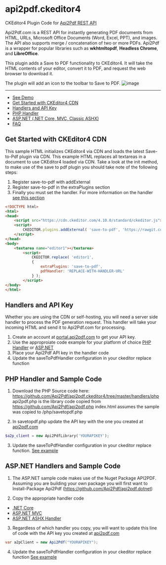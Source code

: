 # api2pdf.ckeditor4
CKEditor4 Plugin Code for [Api2Pdf REST API](https://www.api2pdf.com/documentation) 

Api2Pdf.com is a REST API for instantly generating PDF documents from HTML, URLs, Microsoft Office Documents (Word, Excel, PPT), and images. The API also supports merge / concatenation of two or more PDFs. Api2Pdf is a wrapper for popular libraries such as **wkhtmltopdf**, **Headless Chrome**, and **LibreOffice**.

This plugin adds a Save to PDF functionality to CKEditor4.  It will take the HTML contents of your editor, convert it to PDF, and request the web browser to download it.

The plugin will add an icon to the toolbar to Save to PDF.
![image](https://user-images.githubusercontent.com/7950956/45063742-9ca10900-b07d-11e8-928e-1b4754a4debf.png)

***
- [See Demo](https://www.api2pdf.com/ckeditor-save-to-pdf-plugin/)
- [Get Started with CKEditor4 CDN](#ckeditor4-cdn)
- [Handlers and API Key](#handler)
- [PHP Handler](#php)
- [ASP.NET (.NET Core, MVC, Classic ASHX)](#aspnet)
- [FAQ](https://www.api2pdf.com/faq)


## <a name="ckeditor4-cdn"></a>Get Started with CKEditor4 CDN
This sample HTML initializes CKEditor4 via CDN and loads the latest Save-to-Pdf plugin via CDN.  This example HTML replaces all textareas in a document to use CKEditor4 loaded via CDN.  Take a look at the init method, to make use of the save to pdf plugin you should take note of the following steps:

1. Register save-to-pdf with addExternal
2. Register save-to-pdf in the extraPlugins section
3. Finally you must set the handler.  For more information on the handler [see this section](#handler)

```html
<!DOCTYPE html>
<html>
<head>
    <script src="https://cdn.ckeditor.com/4.10.0/standard/ckeditor.js"></script>
    <script>
        CKEDITOR.plugins.addExternal( 'save-to-pdf', 'https://rawgit.com/Api2Pdf/api2pdf.ckeditor4/master/plugins/save-to-pdf/', 'plugin.js' );
    </script>
</head>
<body>
    <textarea name="editor1"></textarea>
		<script>
			CKEDITOR.replace( 'editor1',
            {
                extraPlugins: 'save-to-pdf',
                pdfHandler: 'REPLACE-WITH-HANDLER-URL'
            } );
		</script>
</body>
</html>
```

## <a name="handler"></a>Handlers and API Key
Whether you are using the CDN or self-hosting, you will need a server side handler to process the PDF generation request.  This handler will take your incoming HTML and send it to Api2Pdf.com for processing.

1. Create an account at [portal.api2pdf.com](https://portal.api2pdf.com/register) to get your API key.
2. Use the approproiate code example for your platform of choice [PHP Handler](#php) or [ASP.NET](#aspnet)
3. Place your Api2Pdf API key in the handler code
4. Update the saveToPdfHandler configuration in your ckeditor replace function

## <a name="php"></a>PHP Handler and Sample Code
1. Download the PHP Source code here: https://github.com/Api2Pdf/api2pdf.ckeditor4/tree/master/handlers/php
api2pdf.php is the library code copied from https://github.com/Api2Pdf/api2pdf.php
index.html assumes the sample was copied to /php/savetopdf.php

2. In savetopdf.php update the API key with the one you created at [api2pdf.com](https://portal.api2pdf.com/register)
```php
$a2p_client = new Api2PdfLibrary('YOURAPIKEY');
```

3. Update the saveToPdfHandler configuration in your ckeditor replace function. [See example](https://github.com/Api2Pdf/api2pdf.ckeditor4/blob/master/handlers/php/index.html)

## <a name="aspnet"></a>ASP.NET Handlers and Sample Code
1. The ASP.NET sample code makes use of the Nuget Package API2PDF.  Assuming you are building your own package you will first want to Install-Package Api2Pdf (https://github.com/Api2Pdf/api2pdf.dotnet)

2. Copy the appropriate handler code
- [.NET Core](https://github.com/Api2Pdf/api2pdf.ckeditor4/blob/master/handlers/DotNetExamples/AspNet.Core.Mvc/Controllers/SaveToPdfController.cs)
- [ASP.NET MVC](https://github.com/Api2Pdf/api2pdf.ckeditor4/blob/master/handlers/DotNetExamples/AspNet.Mvc/Controllers/SaveToPdfController.cs)
- [ASP.NET ASHX Handler](https://github.com/Api2Pdf/api2pdf.ckeditor4/blob/master/handlers/DotNetExamples/AspNet.WebForm/SaveToPdf.ashx.cs)

3. Regardless of which handler you copy, you will want to update this line of code with the API key you created at [api2pdf.com](https://portal.api2pdf.com/register)
```csharp
var a2pClient = new Api2Pdf("YOURAPIKEY");
```

4. Update the saveToPdfHandler configuration in your ckeditor replace function [See example](https://github.com/Api2Pdf/api2pdf.ckeditor4/blob/master/handlers/DotNetExamples/AspNet.WebForm/index.html)
